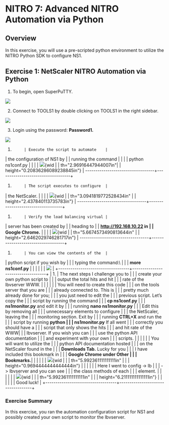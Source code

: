 # NITRO 7: Advanced NITRO Automation via Python

## Overview

In this exercise, you will use a pre-scripted python environment to
utilize the NITRO Python SDK to configure NS1.

## Exercise 1: NetScaler NITRO Automation via Python

1.  To begin, open SuperPuTTY.

![](./img/media/image131.png)

2.  Connect to TOOLS1 by double clicking on TOOLS1 in the right sidebar.

![](./img/media/image132.png)

3.  Login using the password: **Password1.**

![](./img/media/image133.png)

1.          | Execute the script to automate    |
 | the configuration of NS1 by       |
 | running the command    |
 |  |
 | python ns1conf.py      |
 |  |
 | ![](./img/media/image134.png){wid |
 | th="2.96916447944007in"|
 | height="0.20836286089238845in"}   |
----------------------------------+-----------------------------------+
1.          | The script executes to configure  |
 | the NetScaler.         |
 |  |
 | ![](./img/media/image135.png){wid |
 | th="3.0941819772528434in"         |
 | height="2.437840113735783in"}     |
----------------------------------+-----------------------------------+
1.          | Verify the load balancing virtual |
 | server has been created by        |
 | heading to  |
 | **<http://192.168.10.22> in       |
 | Google Chrome.**       |
 |  |
 | ![](./img/media/image136.png){wid |
 | th="5.6674573490813644in"         |
 | height="2.6462029746281717in"}    |
----------------------------------+-----------------------------------+
1.          | You can view the contents of the  |
 | python script if you wish by      |
|  | typing the command:\   |
|  | **more ns1conf.py**    |
|  |  |
|  | ![](./img/media/image137.jpeg)    |
+-----------------------------------+-----------------------------------+
| 1.          | The next steps I challenge you to |
|  | create your own python script to  |
|  | output the total hits and hit     |
|  | rate of the lbvserver WWW.        |
|  |  |
|  | You will need to create this code |
|  | on the tools server that you are  |
|  | already connected to. This is     |
|  | pretty much already done for you; |
|  | you just need to edit the         |
|  | previous script. Let’s copy the   |
|  | script by running the command     |
|  | **cp ns1conf.py**      |
|  | **ns1monitor.py** and edit it by  |
|  | running **nano ns1monitor.py**    |
|  | Edit this by removing all         |
|  | unnecessary elements to configure |
|  | the NetScaler, leaving the        |
|  | monitoring section. Exit by       |
|  | running **CTRL+X** and run the    |
|  | script by running **python        |
|  | ns1monitor.py** If all went       |
|  | correctly you should have a       |
|  | script that only shows the hits   |
|  | and hit rate of the WWW|
|  | lbvserver. If you wish you can    |
|  | use the python API documentation  |
|  | and experiment with your own      |
|  | scripts.    |
|  |  |
|  | You will want to utilize the      |
|  | python API documentation hosted   |
|  | on the NetScaler found in the     |
|  | **Downloads Tab.** Lucky for you  |
|  | I have included this bookmark in  |
|  | **Google Chrome under Other       |
|  | Bookmarks.**|
|  |  |
|  | ![](./img/media/image138.png){wid |
|  | th="5.992361111111111in"          |
|  | height="0.9694444444444444in"}    |
|  |  |
|  | Here I went to config -&gt; lb    |
|  | -&gt; lbvserver and you can see   |
|  | the class methods of each         |
|  | element.    |
|  |  |
|  | ![](./img/media/image139.png){wid |
|  | th="5.992361111111111in"          |
|  | height="6.211111111111111in"}     |
|  |  |
|  | Good luck!  |
+-----------------------------------+-----------------------------------+

### Exercise Summary

In this exercise, you ran the automation configuration script for NS1
and possibly created your own script to monitor the lbvserver.